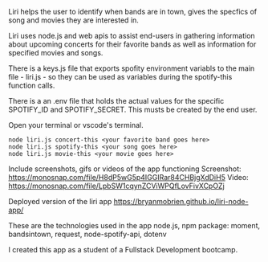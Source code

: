 
Liri helps the user to identify when bands are in town, gives the specfics of song and movies they are interested in.


Liri uses node.js and web apis to assist end-users in gathering information about upcoming concerts for their favorite bands as well as information for specified movies and songs.

There is a keys.js file that exports spofity environment variabls to the main file - liri.js - so they can be used as variables during the spotify-this function calls.

There is a an .env file that holds the actual values for the specific SPOTIFY_ID and SPOTIFY_SECRET.  This musts be created by 
the end user.

Open your terminal or vscode's terminal.
``` 
node liri.js concert-this <your favorite band goes here>
node liri.js spotify-this <your song goes here>
node liri.js movie-this <your movie goes here>
```

Include screenshots, gifs or videos of the app functioning
Screenshot: https://monosnap.com/file/H8dP5wG5p4IGGIRar84CHBjgXdDiH5
Video: https://monosnap.com/file/LpbSW1cqynZCViWPQfLovFivXCpOZj

Deployed version of the liri app
https://bryanmobrien.github.io/liri-node-app/

These are the technologies used in the app
node.js, 
npm package: moment, bandsintown, request, node-spotify-api, dotenv

I created this app as a student of a Fullstack Development bootcamp.

